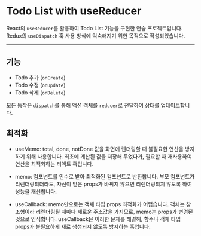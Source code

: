 # Todo List with useReducer

React의 `useReducer`를 활용하여 Todo List 기능을 구현한 연습 프로젝트입니다.  
Redux의 `useDispatch` 훅 사용 방식에 익숙해지기 위한 목적으로 작성되었습니다.

---

## 기능

- Todo 추가 (`onCreate`)
- Todo 수정 (`onUpdate`)
- Todo 삭제 (`onDelete`)

모든 동작은 `dispatch`를 통해 액션 객체를 `reducer`로 전달하여 상태를 업데이트합니다.

## 최적화

- useMemo:
  total, done, notDone 값을 화면에 렌더링할 때 불필요한 연산을 방지하기 위해 사용합니다.
  최초에 계산된 값을 저장해 두었다가, 필요할 때 재사용하여 연산을 최적화하는 리액트 훅입니다.

- memo:
  컴포넌트를 인수로 받아 최적화된 컴포넌트로 반환합니다.
  부모 컴포넌트가 리렌더링되더라도, 자신이 받은 props가 바뀌지 않으면 리렌더링되지 않도록 하여 성능을 개선합니다.

- useCallback:
  memo만으로는 객체 타입 props 최적화가 어렵습니다.
  객체는 참조형이라 리렌더링될 때마다 새로운 주소값을 가지므로, memo는 props가 변경된 것으로 인식합니다.
  useCallback은 이러한 문제를 해결해, 함수나 객체 타입 props가 불필요하게 새로 생성되지 않도록 방지하는 훅입니다.
